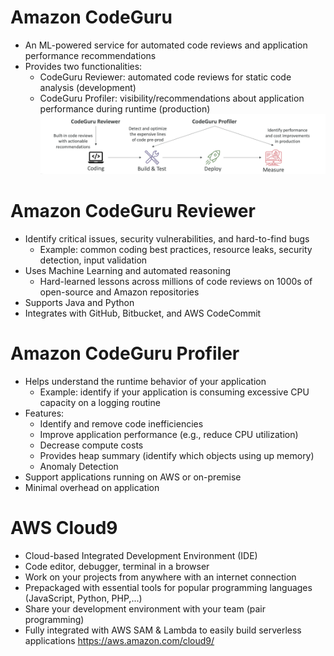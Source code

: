 # Amazon CodeGuru

* An ML-powered service for automated code reviews and application performance recommendations
* Provides two functionalities:
    * CodeGuru Reviewer: automated code reviews for static code analysis (development)
    * CodeGuru Profiler: visibility/recommendations about application performance during runtime (production)
![CodeGuru](images/codeguru.png)

# Amazon CodeGuru Reviewer

* Identify critical issues, security vulnerabilities, and hard-to-find bugs
    * Example: common coding best practices, resource leaks, security detection, input validation
* Uses Machine Learning and automated reasoning
    * Hard-learned lessons across millions of code reviews on 1000s of open-source and Amazon repositories
* Supports Java and Python
* Integrates with GitHub, Bitbucket, and AWS CodeCommit

# Amazon CodeGuru Profiler

* Helps understand the runtime behavior of your application
    * Example: identify if your application is consuming excessive CPU capacity on a logging routine
* Features:
    * Identify and remove code inefficiencies
    * Improve application performance (e.g., reduce CPU utilization)
    * Decrease compute costs
    * Provides heap summary (identify which objects using up memory)
    * Anomaly Detection
* Support applications running on AWS or on-premise
* Minimal overhead on application

# AWS Cloud9

* Cloud-based Integrated Development Environment (IDE)
* Code editor, debugger, terminal in a browser
* Work on your projects from anywhere with an internet connection
* Prepackaged with essential tools for popular programming languages (JavaScript, Python, PHP,...)
* Share your development environment with your team (pair programming)
* Fully integrated with AWS SAM & Lambda to easily build serverless applications
<https://aws.amazon.com/cloud9/>
